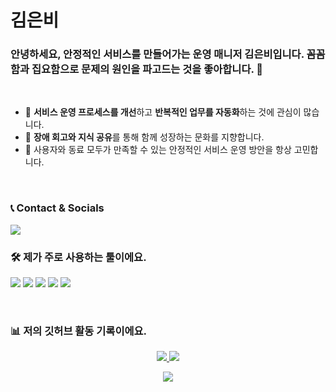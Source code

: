 # 김은비
### 안녕하세요, 안정적인 서비스를 만들어가는 운영 매니저 김은비입니다. 꼼꼼함과 집요함으로 문제의 원인을 파고드는 것을 좋아합니다. 🚀

<br/>

- 🔭 **서비스 운영 프로세스를 개선**하고 **반복적인 업무를 자동화**하는 것에 관심이 많습니다.
- 🌱 **장애 회고와 지식 공유**를 통해 함께 성장하는 문화를 지향합니다.
- 🤔 사용자와 동료 모두가 만족할 수 있는 안정적인 서비스 운영 방안을 항상 고민합니다.

<br/>

### 📞 Contact & Socials

<p align="left">
  <a href="mailto:ebkim@google.com"><img src="https://img.shields.io/badge/Email-EA4335?style=flat-square&logo=Gmail&logoColor=white"/></a>

<br/>

### 🛠️ 제가 주로 사용하는 툴이에요.

<p>
  <img src="https://img.shields.io/badge/Jira-0052CC?style=flat-square&logo=Jira&logoColor=white"/>
  <img src="https://img.shields.io/badge/Confluence-172B4D?style=flat-square&logo=Confluence&logoColor=white"/>
  <img src="https://img.shields.io/badge/Notion-000000?style=flat-square&logo=Notion&logoColor=white"/>
  <img src="https://img.shields.io/badge/Slack-4A154B?style=flat-square&logo=Slack&logoColor=white"/>
  <img src="https://img.shields.io/badge/SQL-4479A1?style=flat-square&logo=PostgreSQL&logoColor=white"/>
</p>

<br/>

### 📊 저의 깃허브 활동 기록이에요.

<p align="center">
  <a href="https://github.com/anuraghazra/github-readme-stats">
    <img src="https://github-readme-stats.vercel.app/api?username=내깃허브아이디&show_icons=true&theme=radical&hide_border=true" />
  </a>
  <a href="https://github.com/anuraghazra/github-readme-stats">
    <img src="https://github-readme-stats.vercel.app/api/top-langs/?username=내깃허브아이디&layout=compact&theme=radical&hide_border=true" />
  </a>
</p>

<p align="center">
  <img src="https://hits.seeyoufarm.com/api/count/incr/badge.svg?url=https%3A%2F%2Fgithub.com%2F내깃허브아이디&count_bg=%2379C83D&title_bg=%23555555&icon=&icon_color=%23E7E7E7&title=visitors&edge_flat=false"/>
</p>
